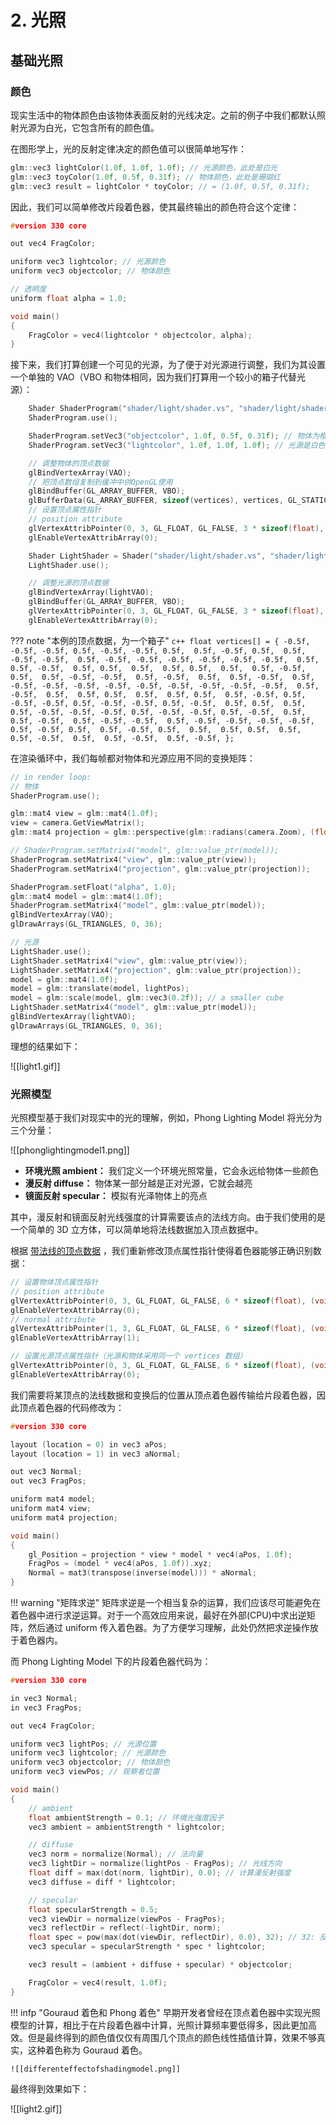 
# 2. 光照

## 基础光照

### 颜色

现实生活中的物体颜色由该物体表面反射的光线决定。之前的例子中我们都默认照射光源为白光，它包含所有的颜色值。

在图形学上，光的反射定律决定的颜色值可以很简单地写作：

```c++
glm::vec3 lightColor(1.0f, 1.0f, 1.0f); // 光源颜色，此处是白光
glm::vec3 toyColor(1.0f, 0.5f, 0.31f); // 物体颜色，此处是珊瑚红
glm::vec3 result = lightColor * toyColor; // = (1.0f, 0.5f, 0.31f);
```

因此，我们可以简单修改片段着色器，使其最终输出的颜色符合这个定律：

```c++
#version 330 core

out vec4 FragColor;

uniform vec3 lightcolor; // 光源颜色
uniform vec3 objectcolor; // 物体颜色

// 透明度
uniform float alpha = 1.0;

void main()
{
    FragColor = vec4(lightcolor * objectcolor, alpha);
}
```

接下来，我们打算创建一个可见的光源，为了便于对光源进行调整，我们为其设置一个单独的 VAO（VBO 和物体相同，因为我们打算用一个较小的箱子代替光源）：

```c++
	Shader ShaderProgram("shader/light/shader.vs", "shader/light/shader.fs");
	ShaderProgram.use();

	ShaderProgram.setVec3("objectcolor", 1.0f, 0.5f, 0.31f); // 物体为橙色
	ShaderProgram.setVec3("lightcolor", 1.0f, 1.0f, 1.0f); // 光源是白色的

	// 调整物体的顶点数据
	glBindVertexArray(VAO);
	// 把顶点数组复制到缓冲中供OpenGL使用
	glBindBuffer(GL_ARRAY_BUFFER, VBO);
	glBufferData(GL_ARRAY_BUFFER, sizeof(vertices), vertices, GL_STATIC_DRAW);
	// 设置顶点属性指针
	// position attribute
	glVertexAttribPointer(0, 3, GL_FLOAT, GL_FALSE, 3 * sizeof(float), (void*)0);
	glEnableVertexAttribArray(0);

	Shader LightShader = Shader("shader/light/shader.vs", "shader/light/lightshader.fs");
	LightShader.use();

	// 调整光源的顶点数据
	glBindVertexArray(lightVAO);
	glBindBuffer(GL_ARRAY_BUFFER, VBO);
	glVertexAttribPointer(0, 3, GL_FLOAT, GL_FALSE, 3 * sizeof(float), (void*)0);
	glEnableVertexAttribArray(0);
```

??? note "本例的顶点数据，为一个箱子"
	```c++
		float vertices[] = {
		-0.5f, -0.5f, -0.5f,
		 0.5f, -0.5f, -0.5f,
		 0.5f,  0.5f, -0.5f,
		 0.5f,  0.5f, -0.5f,
		-0.5f,  0.5f, -0.5f,
		-0.5f, -0.5f, -0.5f,
		-0.5f, -0.5f,  0.5f,
		 0.5f, -0.5f,  0.5f,
		 0.5f,  0.5f,  0.5f,
		 0.5f,  0.5f,  0.5f,
		-0.5f,  0.5f,  0.5f,
		-0.5f, -0.5f,  0.5f,
		-0.5f,  0.5f,  0.5f,
		-0.5f,  0.5f, -0.5f,
		-0.5f, -0.5f, -0.5f,
		-0.5f, -0.5f, -0.5f,
		-0.5f, -0.5f,  0.5f,
		-0.5f,  0.5f,  0.5f,
		 0.5f,  0.5f,  0.5f,
		 0.5f,  0.5f, -0.5f,
		 0.5f, -0.5f, -0.5f,
		 0.5f, -0.5f, -0.5f,
		 0.5f, -0.5f,  0.5f,
		 0.5f,  0.5f,  0.5f,
		-0.5f, -0.5f, -0.5f,
		 0.5f, -0.5f, -0.5f,
		 0.5f, -0.5f,  0.5f,
		 0.5f, -0.5f,  0.5f,
		-0.5f, -0.5f,  0.5f,
		-0.5f, -0.5f, -0.5f,
		-0.5f,  0.5f, -0.5f,
		 0.5f,  0.5f, -0.5f,
		 0.5f,  0.5f,  0.5f,
		 0.5f,  0.5f,  0.5f,
		-0.5f,  0.5f,  0.5f,
		-0.5f,  0.5f, -0.5f,
	};
	```

在渲染循环中，我们每帧都对物体和光源应用不同的变换矩阵：

```c++
// in render loop:
// 物体
ShaderProgram.use();

glm::mat4 view = glm::mat4(1.0f);
view = camera.GetViewMatrix();
glm::mat4 projection = glm::perspective(glm::radians(camera.Zoom), (float)SCR_WIDTH / (float)SCR_HEIGHT, 0.1f, 100.0f);

// ShaderProgram.setMatrix4("model", glm::value_ptr(model));
ShaderProgram.setMatrix4("view", glm::value_ptr(view));
ShaderProgram.setMatrix4("projection", glm::value_ptr(projection));

ShaderProgram.setFloat("alpha", 1.0);
glm::mat4 model = glm::mat4(1.0f);
ShaderProgram.setMatrix4("model", glm::value_ptr(model));
glBindVertexArray(VAO);
glDrawArrays(GL_TRIANGLES, 0, 36);

// 光源
LightShader.use();
LightShader.setMatrix4("view", glm::value_ptr(view));
LightShader.setMatrix4("projection", glm::value_ptr(projection));
model = glm::mat4(1.0f);
model = glm::translate(model, lightPos);
model = glm::scale(model, glm::vec3(0.2f)); // a smaller cube
LightShader.setMatrix4("model", glm::value_ptr(model));
glBindVertexArray(lightVAO);
glDrawArrays(GL_TRIANGLES, 0, 36);
```

理想的结果如下：

![[light1.gif]]


### 光照模型

光照模型基于我们对现实中的光的理解，例如，Phong Lighting Model 将光分为三个分量：

![[phonglightingmodel1.png]]

- **环境光照 ambient：** 我们定义一个环境光照常量，它会永远给物体一些颜色
- **漫反射 diffuse：** 物体某一部分越是正对光源，它就会越亮
- **镜面反射 specular：** 模拟有光泽物体上的亮点

其中，漫反射和镜面反射光线强度的计算需要该点的法线方向。由于我们使用的是一个简单的 3D 立方体，可以简单地将法线数据加入顶点数据中。

根据 [带法线的顶点数据](https://learnopengl.com/code_viewer.php?code=lighting/basic_lighting_vertex_data) ，我们重新修改顶点属性指针使得着色器能够正确识别数据：

```c++
// 设置物体顶点属性指针
// position attribute
glVertexAttribPointer(0, 3, GL_FLOAT, GL_FALSE, 6 * sizeof(float), (void*)0);
glEnableVertexAttribArray(0);
// normal attribute
glVertexAttribPointer(1, 3, GL_FLOAT, GL_FALSE, 6 * sizeof(float), (void*)(3 * sizeof(float)));
glEnableVertexAttribArray(1);

// 设置光源顶点属性指针（光源和物体采用同一个 vertices 数组）
glVertexAttribPointer(0, 3, GL_FLOAT, GL_FALSE, 6 * sizeof(float), (void*)0);
glEnableVertexAttribArray(0);
```

我们需要将某顶点的法线数据和变换后的位置从顶点着色器传输给片段着色器，因此顶点着色器的代码修改为：

```c++
#version 330 core

layout (location = 0) in vec3 aPos;
layout (location = 1) in vec3 aNormal;

out vec3 Normal;
out vec3 FragPos;

uniform mat4 model;
uniform mat4 view;
uniform mat4 projection;

void main()
{
    gl_Position = projection * view * model * vec4(aPos, 1.0f);
    FragPos = (model * vec4(aPos, 1.0f)).xyz;
    Normal = mat3(transpose(inverse(model))) * aNormal;
}
```

!!! warning "矩阵求逆"
	矩阵求逆是一个相当复杂的运算，我们应该尽可能避免在着色器中进行求逆运算。对于一个高效应用来说，最好在外部(CPU)中求出逆矩阵，然后通过 uniform 传入着色器。为了方便学习理解，此处仍然把求逆操作放于着色器内。

而 Phong Lighting Model 下的片段着色器代码为：

```c++
#version 330 core

in vec3 Normal;
in vec3 FragPos;

out vec4 FragColor;

uniform vec3 lightPos; // 光源位置
uniform vec3 lightcolor; // 光源颜色
uniform vec3 objectcolor; // 物体颜色
uniform vec3 viewPos; // 观察者位置

void main()
{
    // ambient
    float ambientStrength = 0.1; // 环境光强度因子
    vec3 ambient = ambientStrength * lightcolor;

    // diffuse
    vec3 norm = normalize(Normal); // 法向量
    vec3 lightDir = normalize(lightPos - FragPos); // 光线方向
    float diff = max(dot(norm, lightDir), 0.0); // 计算漫反射强度
    vec3 diffuse = diff * lightcolor;

    // specular
    float specularStrength = 0.5;
    vec3 viewDir = normalize(viewPos - FragPos);
    vec3 reflectDir = reflect(-lightDir, norm);
    float spec = pow(max(dot(viewDir, reflectDir), 0.0), 32); // 32: 反光度；反光度越高，高光越小
    vec3 specular = specularStrength * spec * lightcolor;

    vec3 result = (ambient + diffuse + specular) * objectcolor;

    FragColor = vec4(result, 1.0f);
}
```

!!! infp "Gouraud 着色和 Phong 着色"
	早期开发者曾经在顶点着色器中实现光照模型的计算，相比于在片段着色器中计算，光照计算频率要低得多，因此更加高效。但是最终得到的颜色值仅仅有周围几个顶点的颜色线性插值计算，效果不够真实，这种着色称为 Gouraud 着色。
	
	![[differenteffectofshadingmodel.png]]

最终得到效果如下：

![[light2.gif]]

